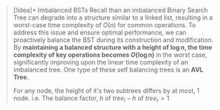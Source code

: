 
> [!idea]+ Imbalanced BSTs
> Recall than an imbalanced Binary Search Tree can degrade into a structure similar to a linked list, resulting in a worst-case time complexity of $O(n)$ for common operations. To address this issue and ensure optimal performance, we can proactively balance the BST during its construction and modification. By **maintaining a balanced structure with a height of $\log n$, the time complexity of key operations becomes $O(\log n)$** in the worst case, significantly improving upon the linear time complexity of an imbalanced tree. One type of these self balancing trees is an **AVL Tree.**
> 
>For any node, the height of it's two subtrees differs by at most, 1 node. i.e. The balance factor, $h$ of $tree_l - h$ of $tree_r = 1$


